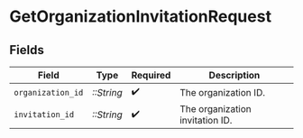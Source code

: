 # GetOrganizationInvitationRequest


## Fields

| Field                           | Type                            | Required                        | Description                     |
| ------------------------------- | ------------------------------- | ------------------------------- | ------------------------------- |
| `organization_id`               | *::String*                      | :heavy_check_mark:              | The organization ID.            |
| `invitation_id`                 | *::String*                      | :heavy_check_mark:              | The organization invitation ID. |